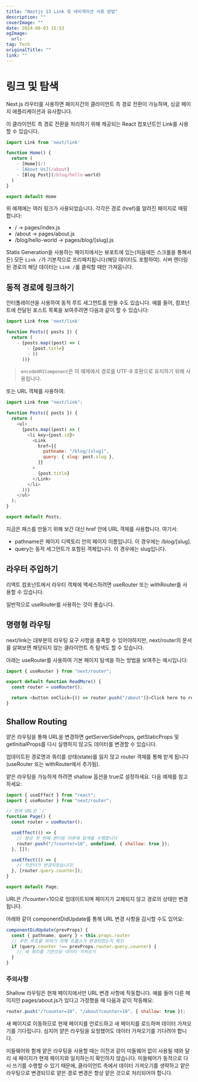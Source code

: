 ```yaml
---
title: "Nextjs 13 Link 및 네비게이션 사용 방법"
description: ""
coverImage: ""
date: 2024-08-03 15:53
ogImage: 
  url: 
tag: Tech
originalTitle: ""
link: ""
---
```




# 링크 및 탐색

Next.js 라우터를 사용하면 페이지간의 클라이언트 측 경로 전환이 가능하며, 싱글 페이지 애플리케이션과 유사합니다.

이 클라이언트 측 경로 전환을 처리하기 위해 제공되는 React 컴포넌트인 Link를 사용할 수 있습니다.

```js
import Link from 'next/link'

function Home() {
  return (
    - [Home](/)
    - [About Us](/about)
    - [Blog Post](/blog/hello-world)
  )
}

export default Home
```

<div class="content-ad"></div>

위 예제에는 여러 링크가 사용되었습니다. 각각은 경로 (href)를 알려진 페이지로 매핑합니다:

- / → pages/index.js
- /about → pages/about.js
- /blog/hello-world → pages/blog/[slug].js

Statis Generation을 사용하는 페이지에서는 뷰포트에 있는(처음에든 스크롤을 통해서든) 모든 `Link /`가 기본적으로 프리패치됩니다(해당 데이터도 포함하여). 서버 렌더링된 경로의 해당 데이터는 `Link /`를 클릭할 때만 가져옵니다.

## 동적 경로에 링크하기

<div class="content-ad"></div>

인터폴레이션을 사용하여 동적 루트 세그먼트를 만들 수도 있습니다. 예를 들어, 컴포넌트에 전달된 포스트 목록을 보여주려면 다음과 같이 할 수 있습니다:

```js
import Link from 'next/link'

function Posts({ posts }) {
  return (
    - {posts.map((post) => (
        - {post.title}
        - ))
      ))}
```

> `encodeURIComponent`은 이 예제에서 경로를 UTF-8 호환으로 유지하기 위해 사용됩니다.

또는 URL 객체를 사용하여:

<div class="content-ad"></div>

```js
import Link from "next/link";

function Posts({ posts }) {
  return (
    <ul>
      {posts.map((post) => (
        <li key={post.id}>
          <Link
            href={{
              pathname: "/blog/[slug]",
              query: { slug: post.slug },
            }}
          >
            {post.title}
          </Link>
        </li>
      ))}
    </ul>
  );
}

export default Posts;
```

지금은 패스를 만들기 위해 보간 대신 href 안에 URL 객체를 사용합니다. 여기서:

- pathname은 페이지 디렉토리 안의 페이지 이름입니다. 이 경우에는 /blog/[slug].
- query는 동적 세그먼트가 포함된 객체입니다. 이 경우에는 slug입니다.

## 라우터 주입하기

<div class="content-ad"></div>

리액트 컴포넌트에서 라우터 객체에 액세스하려면 useRouter 또는 withRouter를 사용할 수 있습니다.

일반적으로 useRouter를 사용하는 것이 좋습니다.

## 명령형 라우팅

next/link는 대부분의 라우팅 요구 사항을 충족할 수 있어야하지만, next/router의 문서를 살펴보면 해당되지 않는 클라이언트 측 탐색도 할 수 있습니다.

<div class="content-ad"></div>

아래는 useRouter를 사용하여 기본 페이지 탐색을 하는 방법을 보여주는 예시입니다:

```js
import { useRouter } from "next/router";

export default function ReadMore() {
  const router = useRouter();

  return <button onClick={() => router.push("/about")}>Click here to read more</button>;
}
```

## Shallow Routing

얕은 라우팅을 통해 URL을 변경하면 getServerSideProps, getStaticProps 및 getInitialProps를 다시 실행하지 않고도 데이터를 변경할 수 있습니다.

<div class="content-ad"></div>

업데이트된 경로명과 쿼리를 상태(state)를 잃지 않고 router 객체를 통해 받게 됩니다 (useRouter 또는 withRouter에서 추가됨).

얕은 라우팅을 가능하게 하려면 shallow 옵션을 true로 설정하세요. 다음 예제를 참고하세요:

```js
import { useEffect } from "react";
import { useRouter } from "next/router";

// 현재 URL은 '/'
function Page() {
  const router = useRouter();

  useEffect(() => {
    // 항상 첫 번째 렌더링 이후에 탐색을 수행합니다
    router.push("/?counter=10", undefined, { shallow: true });
  }, []);

  useEffect(() => {
    // 카운터가 변경되었습니다!
  }, [router.query.counter]);
}

export default Page;
```

URL은 /?counter=10으로 업데이트되며 페이지가 교체되지 않고 경로의 상태만 변경됩니다.

<div class="content-ad"></div>

아래와 같이 componentDidUpdate를 통해 URL 변경 사항을 감시할 수도 있어요:

```js
componentDidUpdate(prevProps) {
  const { pathname, query } = this.props.router
  // 무한 루프를 피하기 위해 프롭스가 변경되었는지 확인
  if (query.counter !== prevProps.router.query.counter) {
    // 새 쿼리를 기반으로 데이터 가져오기
  }
}
```

### 주의사항

Shallow 라우팅은 현재 페이지에서만 URL 변경 사항에 작동합니다. 예를 들어 다른 페이지인 pages/about.js가 있다고 가정했을 때 다음과 같이 작동해요:

<div class="content-ad"></div>

```js
router.push("/?counter=10", "/about?counter=10", { shallow: true });
```

새 페이지로 이동하므로 현재 페이지를 언로드하고 새 페이지를 로드하며 데이터 가져오기를 기다립니다. 심지어 얕은 라우팅을 요청했어도 데이터 가져오기를 기다려야 합니다.

미들웨어와 함께 얕은 라우팅을 사용할 때는 이전과 같이 미들웨어 없이 사용될 때와 달리 새 페이지가 현재 페이지와 일치하는지 확인하지 않습니다. 미들웨어가 동적으로 다시 쓰기를 수행할 수 있기 때문에, 클라이언트 측에서 데이터 가져오기를 생략하고 얕은 라우팅으로 변경되므로 얕은 경로 변경은 항상 얕은 것으로 처리되어야 합니다.

<div class="content-ad"></div>
